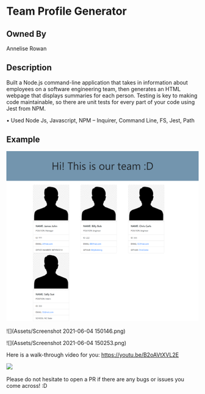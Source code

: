 # Team Profile Generator

## Owned By

Annelise Rowan

## Description

Built a Node.js command-line application that takes in information about employees on a software engineering team, then generates an HTML webpage that displays summaries for each person. Testing is key to making code maintainable, so there are unit tests for every part of your code using Jest from NPM. 


• Used Node Js, Javascript, NPM – Inquirer, Command Line, FS, Jest, Path

## Example

![](Assets/screencapture-127-0-0-1-5500-output-wholeTeam-html-2021-06-04-15_00_08.png)

![](Assets/Screenshot 2021-06-04 150146.png)

![](Assets/Screenshot 2021-06-04 150253.png)

Here is a walk-through video for you: https://youtu.be/B2oAVtXVL2E

![](Develop/images/Personalized-ReadMe-Generator.gif)

Please do not hesitate to open a PR if there are any bugs or issues you come across! :D
